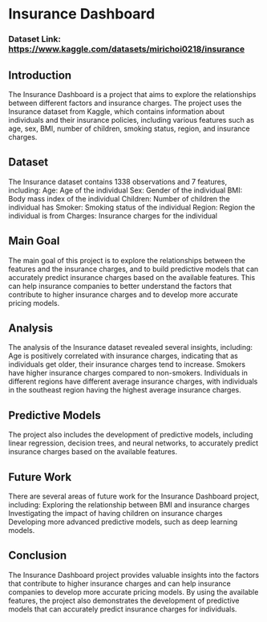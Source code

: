 # Insurance Dashboard
### Dataset Link: https://www.kaggle.com/datasets/mirichoi0218/insurance
## Introduction
The Insurance Dashboard is a project that aims to explore the relationships between different factors and insurance charges. The project uses the Insurance dataset from Kaggle, which contains information about individuals and their insurance policies, including various features such as age, sex, BMI, number of children, smoking status, region, and insurance charges.

## Dataset
The Insurance dataset contains 1338 observations and 7 features, including:
Age: Age of the individual
Sex: Gender of the individual
BMI: Body mass index of the individual
Children: Number of children the individual has
Smoker: Smoking status of the individual
Region: Region the individual is from
Charges: Insurance charges for the individual

## Main Goal
The main goal of this project is to explore the relationships between the features and the insurance charges, and to build predictive models that can accurately predict insurance charges based on the available features. This can help insurance companies to better understand the factors that contribute to higher insurance charges and to develop more accurate pricing models.

## Analysis
The analysis of the Insurance dataset revealed several insights, including:
Age is positively correlated with insurance charges, indicating that as individuals get older, their insurance charges tend to increase.
Smokers have higher insurance charges compared to non-smokers.
Individuals in different regions have different average insurance charges, with individuals in the southeast region having the highest average insurance charges.

## Predictive Models
The project also includes the development of predictive models, including linear regression, decision trees, and neural networks, to accurately predict insurance charges based on the available features.

## Future Work
There are several areas of future work for the Insurance Dashboard project, including:
Exploring the relationship between BMI and insurance charges
Investigating the impact of having children on insurance charges
Developing more advanced predictive models, such as deep learning models.

## Conclusion
The Insurance Dashboard project provides valuable insights into the factors that contribute to higher insurance charges and can help insurance companies to develop more accurate pricing models. By using the available features, the project also demonstrates the development of predictive models that can accurately predict insurance charges for individuals.
